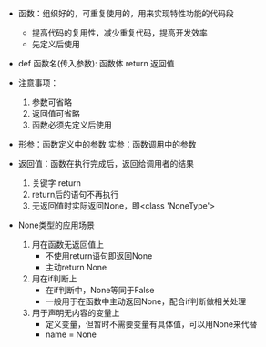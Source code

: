 - 函数：组织好的，可重复使用的，用来实现特性功能的代码段
	- 提高代码的复用性，减少重复代码，提高开发效率
	- 先定义后使用

- def 函数名(传入参数):
	  函数体
	  return 返回值

- 注意事项：
	1. 参数可省略
	2. 返回值可省略
	3. 函数必须先定义后使用

- 形参：函数定义中的参数
  实参：函数调用中的参数

- 返回值：函数在执行完成后，返回给调用者的结果
	1. 关键字 return
	2. return后的语句不再执行
	3. 无返回值时实际返回None，即<class 'NoneType'>

- None类型的应用场景
	1. 用在函数无返回值上
		- 不使用return语句即返回None
		- 主动return None
	2. 用在if判断上
		- 在if判断中，None等同于False
		- 一般用于在函数中主动返回None，配合if判断做相关处理
	3. 用于声明无内容的变量上
		- 定义变量，但暂时不需要变量有具体值，可以用None来代替
		- name = None

